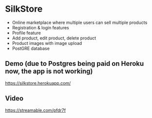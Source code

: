 # SilkStore

- Online marketplace where multiple users can sell multiple products
- Registration & login features
- Profile feature
- Add product, edit product, delete product
- Product images with image upload
- PostGRE database



## Demo (due to Postgres being paid on Heroku now, the app is not working)

https://silkstore.herokuapp.com/


## Video

https://streamable.com/pfdr7f
